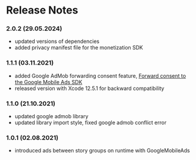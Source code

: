 # Release Notes
### 2.0.2 (29.05.2024)
* updated versions of dependencies
* added privacy manifest file for the monetization SDK

### 1.1.1 (03.11.2021)
* added Google AdMob forwarding consent feature, [Forward consent to the Google Mobile Ads SDK](https://integration.storyly.io/ios/monetization-quick-start.html#google-admob-consent-management)
* released version with Xcode 12.5.1 for backward compatibility

### 1.1.0 (21.10.2021)
* updated google admob library
* updated library import style, fixed google admob conflict error

### 1.0.1 (02.08.2021)
* introduced ads between story groups on runtime with GoogleMobileAds
